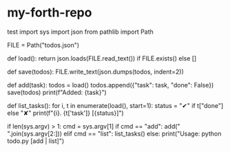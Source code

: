 # my-forth-repo
test
import sys
import json
from pathlib import Path

FILE = Path("todos.json")

def load():
    return json.loads(FILE.read_text()) if FILE.exists() else []

def save(todos):
    FILE.write_text(json.dumps(todos, indent=2))

def add(task):
    todos = load()
    todos.append({"task": task, "done": False})
    save(todos)
    print(f"Added: {task}")

def list_tasks():
    for i, t in enumerate(load(), start=1):
        status = "✔" if t["done"] else "✘"
        print(f"{i}. {t['task']} [{status}]")

if len(sys.argv) > 1:
    cmd = sys.argv[1]
    if cmd == "add":
        add(" ".join(sys.argv[2:]))
    elif cmd == "list":
        list_tasks()
    else:
        print("Usage: python todo.py [add <task> | list]")
